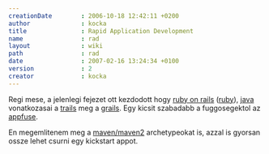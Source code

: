 ```yaml
---
creationDate        : 2006-10-18 12:42:11 +0200 
author              : kocka 
title               : Rapid Application Development 
name                : rad 
layout              : wiki 
path                : rad 
date                : 2007-02-16 13:24:34 +0100 
version             : 2 
creator             : kocka 
---
```

Regi mese, a jelenlegi fejezet ott kezdodott hogy [ruby on rails](Missing.html) ([ruby](ruby.html)), [java](java.html) vonatkozasai a [trails](Trails.html) meg a [grails](grails.html). Egy kicsit szabadabb a fuggosegektol az [appfuse](appfuse.html).

En megemlitenem meg a [maven/maven2](maven/maven2.html) archetypeokat is, azzal is gyorsan ossze lehet csurni egy kickstart appot.
